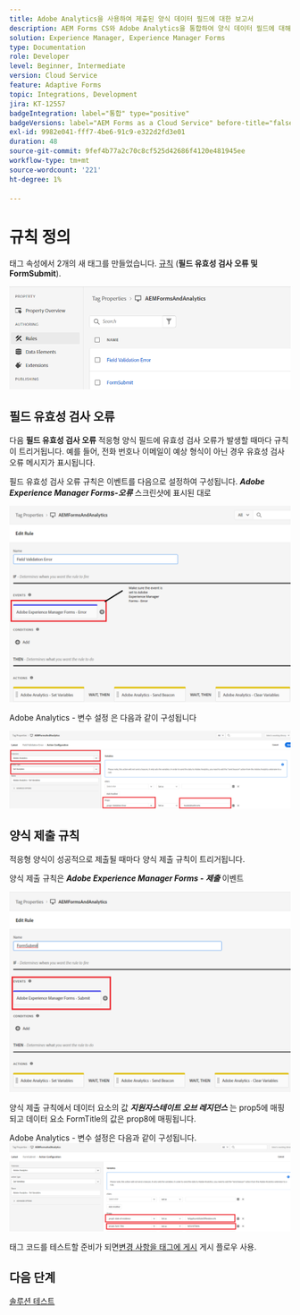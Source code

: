 ```yaml
---
title: Adobe Analytics을 사용하여 제출된 양식 데이터 필드에 대한 보고서
description: AEM Forms CS와 Adobe Analytics을 통합하여 양식 데이터 필드에 대해 보고합니다
solution: Experience Manager, Experience Manager Forms
type: Documentation
role: Developer
level: Beginner, Intermediate
version: Cloud Service
feature: Adaptive Forms
topic: Integrations, Development
jira: KT-12557
badgeIntegration: label="통합" type="positive"
badgeVersions: label="AEM Forms as a Cloud Service" before-title="false"
exl-id: 9982e041-fff7-4be6-91c9-e322d2fd3e01
duration: 48
source-git-commit: 9fef4b77a2c70c8cf525d42686f4120e481945ee
workflow-type: tm+mt
source-wordcount: '221'
ht-degree: 1%

---
```


# 규칙 정의

태그 속성에서 2개의 새 태그를 만들었습니다. [규칙](https://experienceleague.adobe.com/docs/platform-learn/implement-in-websites/configure-tags/add-data-elements-rules.html) (**필드 유효성 검사 오류 및 FormSubmit**).

![적응형 양식](assets/rules.png)


## 필드 유효성 검사 오류

다음 **필드 유효성 검사 오류** 적응형 양식 필드에 유효성 검사 오류가 발생할 때마다 규칙이 트리거됩니다. 예를 들어, 전화 번호나 이메일이 예상 형식이 아닌 경우 유효성 검사 오류 메시지가 표시됩니다.

필드 유효성 검사 오류 규칙은 이벤트를 다음으로 설정하여 구성됩니다. _**Adobe Experience Manager Forms-오류**_ 스크린샷에 표시된 대로



![지원자-주 정부](assets/field_validation_error_rule.png)

Adobe Analytics - 변수 설정 은 다음과 같이 구성됩니다

![작업 설정](assets/field_validation_action_rule.png)

## 양식 제출 규칙

적응형 양식이 성공적으로 제출될 때마다 양식 제출 규칙이 트리거됩니다.

양식 제출 규칙은 _**Adobe Experience Manager Forms - 제출**_ 이벤트

![양식 제출 규칙](assets/form-submit-rule.png)

양식 제출 규칙에서 데이터 요소의 값 _**지원자스테이트 오브 레지던스**_ 는 prop5에 매핑되고 데이터 요소 FormTitle의 값은 prop8에 매핑됩니다.

Adobe Analytics - 변수 설정은 다음과 같이 구성됩니다.
![form-submit-rule-set-variables](assets/form-submit-set-variable.png)

태그 코드를 테스트할 준비가 되면[변경 사항을 태그에 게시](https://experienceleague.adobe.com/docs/experience-platform/tags/publish/publishing-flow.html) 게시 플로우 사용.

## 다음 단계

[솔루션 테스트](./test.md)